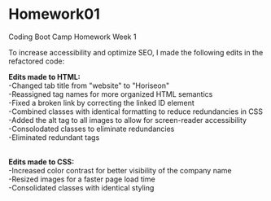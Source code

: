 # Homework01
Coding Boot Camp Homework Week 1

To increase accessibility and optimize SEO, I made the following edits in the refactored code:

<strong>Edits made to HTML:</strong>
<br>
-Changed tab title from "website" to "Horiseon"
<br>
-Reassigned tag names for more organized HTML semantics
<br>
-Fixed a broken link by correcting the linked ID element
<br>
-Combined classes with identical formatting to reduce redundancies in CSS
<br>
-Added the alt tag to all images to allow for screen-reader accessibility
<br>
-Consolodated classes to eliminate redundancies
<br>
-Eliminated redundant tags
<br>
<br>

<strong> Edits made to CSS: </strong>
<br>
-Increased color contrast for better visibility of the company name
<br>
-Resized images for a faster page load time
<br>
-Consolidated classes with identical styling
